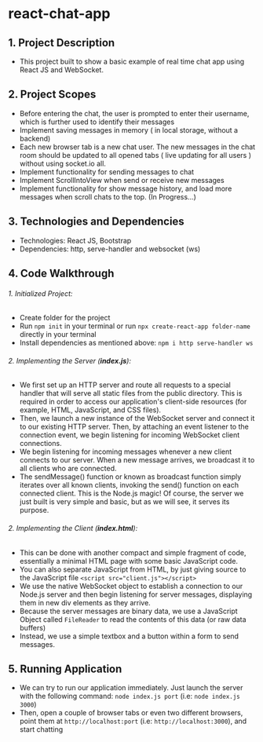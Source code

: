 # react-chat-app
## 1. Project Description
- This project built to show a basic example of real time chat app using React JS and WebSocket. 
## 2. Project Scopes
- Before entering the chat, the user is prompted to enter their username, which is further used to identify their messages
- Implement saving messages in memory ( in local storage, without a backend)
- Each new browser tab is a new chat user. The new messages in the chat room should be updated to all opened tabs ( live updating for all users ) without using socket.io all.
- Implement functionality for sending messages to chat
- Implement ScrollIntoView when send or receive new messages
- Implement functionality for show message history, and load more messages when scroll chats to the top. (In Progress...)
## 3. Technologies and Dependencies
- Technologies: React JS, Bootstrap
- Dependencies: http, serve-handler and websocket (ws)
## 4. Code Walkthrough
###### 1. Initialized Project:
- Create folder for the project
- Run `npm init` in your terminal or run `npx create-react-app folder-name` directly in your terminal
- Install dependencies as mentioned above: `npm i http serve-handler ws`
###### 2. Implementing the Server (***index.js***):
- We first set up an HTTP server and route all requests to a special handler that will serve all static files from the public directory. This is required in order to access our application's client-side resources (for example, HTML, JavaScript, and CSS files).
- Then, we launch a new instance of the WebSocket server and connect it to our existing HTTP server. Then, by attaching an event listener to the connection event, we begin listening for incoming WebSocket client connections.
- We begin listening for incoming messages whenever a new client connects to our server. When a new message arrives, we broadcast it to all clients who are connected.
- The sendMessage() function or known as broadcast function simply iterates over all known clients, invoking the send() function on each connected client. This is the Node.js magic! Of course, the server we just built is very simple and basic, but as we will see, it serves its purpose.
###### 2. Implementing the Client (***index.html***):
- This can be done with another compact and simple fragment of code, essentially a minimal HTML page with some basic JavaScript code.
- You can also separate JavaScript from HTML, by just giving source to the JavaScript file `<script src="client.js"></script>`
- We use the native WebSocket object to establish a connection to our Node.js server and then begin listening for server messages, displaying them in new div elements as they arrive.
- Because the server messages are binary data, we use a JavaScript Object called `FileReader` to read the contents of this data (or raw data buffers)
- Instead, we use a simple textbox and a button within a form to send messages.
## 5. Running Application
- We can try to run our application immediately. Just launch the server with the following command: `node index.js port` (i.e: `node index.js 3000`)
- Then, open a couple of browser tabs or even two different browsers, point them at `http://localhost:port` (i.e: `http://localhost:3000`), and start chatting
